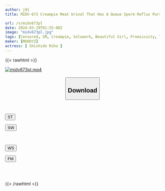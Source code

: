 ```yaml
---
author: j91
title: MIDV-673 Creampie Meat Urinal That Has A Queue Sperm Reflux Pursuit Press Riho Shishido

url: /v/midv673pl
date: 2024-03-29T01:55:00Z
image: "midv673pl.jpg"
tags: [Censored, SM, Creampie, Solowork, Beautiful Girl, Promiscuity, Toy	]
maker: [MOODYZ]
actress: [ Shishido Riho ]
---
```



{{< rawhtml >}}

<div class="video" data-videoid="OaQeZW8vbGHZAWv">
    <a href="javascript:;">
        <img src="/v/midv673pl/midv673pl.jpg" width="WIDTH" height="HEIGHT" alt="midv673pl.mp4" loading="lazy">
    </a>
</div>

<script type="text/javascript" src="https://j91.asia/asset/on-demand-st.js"></script>

<br>
  <link rel="stylesheet" href="https://j91.asia/asset/bs5.css">
  
  <center>
  <button class="btn btn-primary" type="button" data-bs-toggle="collapse" data-bs-target=".multi-collapse" aria-expanded="false" aria-controls="multiCollapseExample1 multiCollapseExample2"><h2>Download</h2></button></center>
</p>
<div class="row">
  <div class="col">
    <div class="collapse multi-collapse" id="multiCollapseExample1">
      <div class="card card-body">
	      	      <br>
<div class="buttons">  
<p><a href="https://streamtape.to/v/OaQeZW8vbGHZAWv" target="_blank"><button class="btn-hover color-3"><i class="fa fa-download"></i> ST</button></a></p>
<p><a href="https://asnwish.com/qms1ir72ju5j" target="_blank"><button class="btn-hover color-2"><i class="fa fa-download"></i> SW</button></a></p></div>
    </div>
  </div>
</div>
  <div class="col">
    <div class="collapse multi-collapse" id="multiCollapseExample2">
      <div class="card card-body">
	      <br>
<div class="buttons">
<p><a href="https://wolfstream.tv/q13q3q495gdv"><button class="btn-hover color-9"><i class="fa fa-download"></i> WS</button></a></p>
<p><a href="https://filemoon.sx/d/k7ugpyt3q92o"><button class="btn-hover color-8"><i class="fa fa-download"></i> FM</button></a></p></div>
<br><br>
      </div>
    </div>
  </div>
</div>

{{< /rawhtml >}}